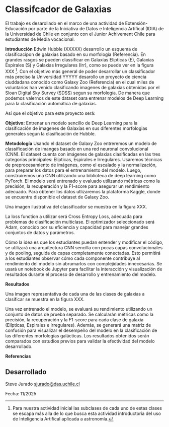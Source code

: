 # Classifcador de Galaxias

El trabajo es desarollado en el marco de una actividad de Extensión-Educación por parte de la Iniciativa de Datos e Inteligencia Artifical (IDIA) de la Universidad de Chile en conjunto con el Junior Achivement Chile para estudiantes de Media vocacional.


**Introducción**
Edwin Hubble (XXXXX) desarrollo un esquema de clasificacipon de galaxias basado en su morfología (Referencia). En grandes rasgos se pueden classificar en Galaxías Elipticas (E), Galaxias Espirales (S) y Galaxias Irregulares (Irr), como se puede ver en la figura XXX [^1]. Con el objetivo más general de poder desarrollar un classificador más preciso la Universidad YYYYY desarollo un proyecto de ciencia ciuddadana conocido como Galaxy Zoo (Referencia) en el cual miles de voluntarios han venido clasificando imagenes de galaxias obtenidas por el Sloan Digital Sky Survey (SDSS) segun su morfología. De manera que podemos valernos de este dataset oara entrenar modelos de Deep Learning para la clasificación automática de galaxias.

Así que el objetivo para este proyecto será:

**Objetivo:** Entrenar un modelo sencillo de Deep Learning para la clasificación de imagenes de Galaxías en sus diferentes morfologias generales segun la clasificación de Hubble.

**Metodología**
Usando el dataset de Galaxy Zoo entreremos un modelo de classificación de imanges basado en una red neuronal convolucional (CNN). El dataset cuenta con imágenes de galaxias clasificadas en las tres categorías principales: Elípticas, Espirales e Irregulares. Usaremos técnicas de preprocesamiento de imágenes, como el escalado y la normalización, para preparar los datos para el entrenamiento del modelo. Luego, construiremos una CNN utilizando una biblioteca de deep learning como PyTorch. El modelo será entrenado y evaluado utilizando métricas como la precisión, la recuperación y la F1-score para asegurar un rendimiento adecuado. Para obtener los datos utlizaremos la plataforma Kaggle, donde se encuentra disponible el dataset de Galaxy Zoo.

Una imagen ilustrativa del classificador se muestra en la figura XXX.

La loss function a utilizar será Cross Entropy Loss, adecuada para problemas de clasificación multiclase. El optimizador seleccionado será Adam, conocido por su eficiencia y capacidad para manejar grandes conjuntos de datos y parámetros.

Cómo la idea es que los estudiantes puedan entender y modificar el código, se utilizará una arquitectura CNN sencilla con pocas capas convolucionales y de pooling, seguida de capas completamente conectadas. Esto permitirá a los estudiantes observar cómo cada componente contribuye al rendimiento del modelo sin abrumarlos con complejidades innecesarias. Se usará un notebook de Jupyter para facilitar la interacción y visualización de resultados durante el proceso de desarrollo y entrenamiento del modelo.

[^1]: Para nuestra actividad inicial las subclases de cada uno de estas clases se escapa más alla de lo que busca esta actividad introductoría del uso de Inteligencia Artifical aplicada a astronomía.

**Resultados**

Una imagen representativa de cada una de las clases de galaxias a clasificar se muestra en la figura XXX.

Una vez entrenado el modelo, se evaluará su rendimiento utilizando un conjunto de datos de prueba separado. Se calcularán métricas como la precisión, la recuperación y la F1-score para cada clase de galaxia (Elípticas, Espirales e Irregulares). Además, se generará una matriz de confusión para visualizar el desempeño del modelo en la clasificación de las diferentes morfologías galácticas. Los resultados obtenidos serán comparados con estudios previos para validar la efectividad del modelo desarrollado.


**Referencias**


**Desarrollado**
---
Steve Jurado
sjurado@das.uchile.cl

Fecha: 11/2025

